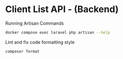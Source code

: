 # Client List API - (Backend)

Running Artisan Commands

```bash
docker compose exec laravel php artisan --help
```

Lint and fix code formatting style

```bash
composer format
```
